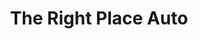 ---
title: "The Right Place Auto"
url: /salt-lake-city-south-salt-lake-city/the-right-place-auto/
shop: car
---